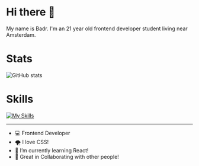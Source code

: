 # Hi there 👋

My name is Badr. I'm an 21 year old frontend developer student living near Amsterdam.
 
# Stats
 


![GitHub stats](https://github-readme-stats.vercel.app/api?username=iBadr49&show_icons=true)

# Skills
 
[![My Skills](https://skillicons.dev/icons?i=html,css,js,nodejs,express,svelte,nuxt&perline=5)](https://skillicons.dev)
 
***
 
- 💻 Frontend Developer
- 🌪️ I love CSS!
- 🚀 I’m currently learning React!
- 👯 Great in Collaborating with other people!
